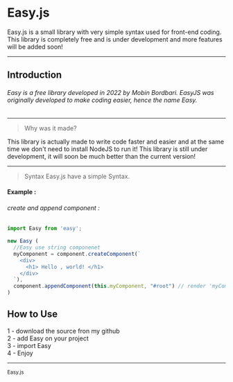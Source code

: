 # Easy.js
Easy.js is a small library with very simple syntax used for front-end coding. This library is completely free and is under development and more features will be added soon!

---
## Introduction

###### Easy is a free library developed in 2022 by Mobin Bordbari. EasyJS was originally developed to make coding easier, hence the name Easy.
---

> Why was it made?


This library is actually made to write code faster and easier and at the same time we don't need to install NodeJS to run it!
This library is still under development, it will soon be much better than the current version!

---

> Syntax
Easy.js have a simple Syntax.

#### Example :

###### create and append component :
```javascript
import Easy from 'easy';

new Easy (
  //Easy use string componenet
  myComponent = component.createComponent(`
    <div>
      <h1> Hello , world! </h1>
    </div>
  `),
  component.appendComponent(this.myComponent, "#root") // render 'myComponent' in root element  
)
```

## How to Use

1 - download the source fron my github <br/>
2 - add Easy on your project <br/>
3 - import Easy <br/>
4 - Enjoy

---

<sup>Easy.js</sup>
